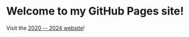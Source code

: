 <link rel="stylesheet" href="scripts/custom.css">

# Welcome to my GitHub Pages site!

<script src="scripts/index.js"></script>

Visit the [2020 -- 2024 website](./index_old.md)!
